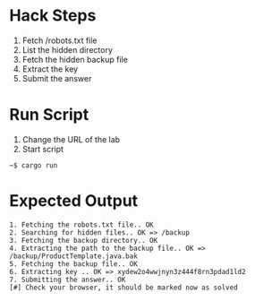 # Hack Steps

1. Fetch /robots.txt file
2. List the hidden directory
3. Fetch the hidden backup file
4. Extract the key
5. Submit the answer

# Run Script

1. Change the URL of the lab
2. Start script

```
~$ cargo run
```

# Expected Output

```
1. Fetching the robots.txt file.. OK
2. Searching for hidden files.. OK => /backup
3. Fetching the backup directory.. OK
4. Extracting the path to the backup file.. OK => /backup/ProductTemplate.java.bak
5. Fetching the backup file.. OK
6. Extracting key .. OK => xydew2o4wwjnyn3z444f8rn3pdad1ld2
7. Submitting the answer.. OK
[#] Check your browser, it should be marked now as solved
```
